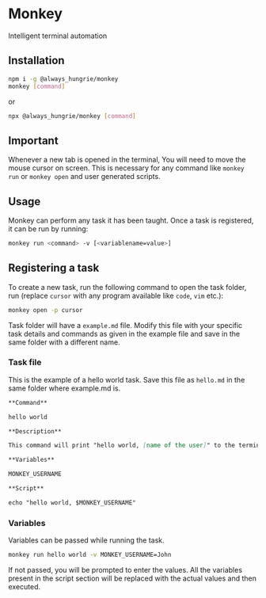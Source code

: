 # Monkey

Intelligent terminal automation

## Installation

```bash
npm i -g @always_hungrie/monkey
monkey [command]
```

or

```bash
npx @always_hungrie/monkey [command]
```

## Important

Whenever a new tab is opened in the terminal, You will need to move the mouse cursor on screen.
This is necessary for any command like `monkey run` or `monkey open` and user generated scripts.

## Usage

Monkey can perform any task it has been taught.
Once a task is registered, it can be run by running:

```bash
monkey run <command> -v [<variablename=value>]
```

## Registering a task

To create a new task, run the following command to open the task folder, run (replace `cursor` with any program available like `code`, `vim` etc.):

```bash
monkey open -p cursor
```

Task folder will have a `example.md` file. Modify this file with your specific task details and commands as given in the example file and save in the same folder with a different name.

### Task file

This is the example of a hello world task. Save this file as `hello.md` in the same folder where example.md is.

```md
**Command**

hello world

**Description**

This command will print "hello world, [name of the user]" to the terminal

**Variables**

MONKEY_USERNAME

**Script**

echo "hello world, $MONKEY_USERNAME"
```

### Variables

Variables can be passed while running the task.

```bash
monkey run hello world -v MONKEY_USERNAME=John
```

If not passed, you will be prompted to enter the values.
All the variables present in the script section will be replaced with the actual values
and then executed.